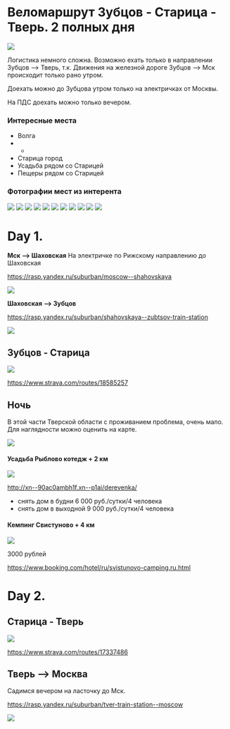 # Веломаршрут Зубцов - Старица - Тверь. 2 полных дня

![](https://levinandrey.files.wordpress.com/2019/05/staritsa-volga-prokudin-g.jpg)



Логистика немного сложна. Возможно ехать только в направлении Зубцов --> Тверь, т.к. Движения на железной дороге Зубцов --> Мск происходит только рано утром. 

Доехать можно до Зубцова утром только на электричках от Москвы.

На ПДС доехать можно только вечером.

### Интересные места

- Волга
- *
- Старица город
- Усадьба рядом со Старицей
- Пещеры рядом со Старицей


### Фотографии мест из интерента
![](https://avatars.mds.yandex.net/get-ugc/399327/2a0000015fb12f162f3f06ff3fb0ed1ac381/X5L)
![](https://avatars.mds.yandex.net/get-ugc/900870/2a0000015fb29a0d4f3a8782f0ca715df390/X5L)
![](https://icdn.lenta.ru/images/2018/03/15/13/20180315134925163/preview_f0ccfec62db4d11c400cf42b900b6c28.jpg)
![](https://xn--e1abcgakjmf3afc5c8g.xn--p1ai/upload/resize_cache/main/2fd/800_800_1/2fd5d3aa5a21b903e82cf1f8f8e91e59.jpg)
![](https://i.pinimg.com/736x/a3/3b/7b/a33b7bef50d72870da4e6fb71f415aaa--russian-architecture.jpg)
![](https://avatars.mds.yandex.net/get-ugc/872439/2a0000015fb145dc836622d7ffadc6fbba7e/X5L)
![](https://avatars.mds.yandex.net/get-ugc/901836/2a0000015fb740c0f82c7176df912d499ee9/X5L)
![](https://avatars.mds.yandex.net/get-ugc/900870/2a0000015fb29a0d4f3a8782f0ca715df390/X5L)
![](https://avatars.mds.yandex.net/get-ugc/773255/2a0000015fb2a1d5811602003db6e833d5bb/X5L)
![](https://avatars.mds.yandex.net/get-ugc/892954/2a0000015fb5819fdd275df5f8b8117e25e5/X5L)
![](https://avatars.mds.yandex.net/get-ugc/467749/2a0000015fb27ffd37e6d1130b8a2f479d7c/X5L)



# Day 1.



**Мск --> Шаховская**
На электричке по Рижскому направлению до Шаховская

https://rasp.yandex.ru/suburban/moscow--shahovskaya

![](https://levinandrey.files.wordpress.com/2019/05/d0a1d0bdd0b8d0bcd0bed0ba-d18dd0bad180d0b0d0bdd0b0-2019-05-04-d0b2-23.22.12.png)




**Шаховская --> Зубцов**

https://rasp.yandex.ru/suburban/shahovskaya--zubtsov-train-station

![](https://levinandrey.files.wordpress.com/2019/05/d0a1d0bdd0b8d0bcd0bed0ba-d18dd0bad180d0b0d0bdd0b0-2019-05-04-d0b2-23.21.32.png)

 
 
 

## Зубцов - Старица

![](https://levinandrey.files.wordpress.com/2019/05/d0a1d0bdd0b8d0bcd0bed0ba-d18dd0bad180d0b0d0bdd0b0-2019-05-04-d0b2-23.12.30.png)


https://www.strava.com/routes/18585257


## Ночь

В этой части Тверской области с проживанием проблема, очень мало. Для наглядности можно оценить на карте.

![](https://levinandrey.files.wordpress.com/2019/05/d0a1d0bdd0b8d0bcd0bed0ba-d18dd0bad180d0b0d0bdd0b0-2019-05-04-d0b2-23.56.14.png)

#### Усадьба Рыблово котедж + 2 км

![](https://levinandrey.files.wordpress.com/2019/05/d0a1d0bdd0b8d0bcd0bed0ba-d18dd0bad180d0b0d0bdd0b0-2019-05-04-d0b2-23.47.30.png)

http://xn--90ac0ambh1f.xn--p1ai/derevenka/

* снять дом в будни  6 000 руб./сутки/4 человека
* снять дом в выходной 9 000 руб./сутки/4 человека

#### Кемпинг Свистуново + 4 км

![](https://levinandrey.files.wordpress.com/2019/05/d0a1d0bdd0b8d0bcd0bed0ba-d18dd0bad180d0b0d0bdd0b0-2019-05-04-d0b2-23.44.43.png)

3000 рублей

https://www.booking.com/hotel/ru/svistunovo-camping.ru.html


# Day 2.
## Старица - Тверь

![](https://levinandrey.files.wordpress.com/2019/05/d0a1d0bdd0b8d0bcd0bed0ba-d18dd0bad180d0b0d0bdd0b0-2019-05-04-d0b2-23.12.52.png)

https://www.strava.com/routes/17337486

## Тверь --> Москва

Садимся вечером на ласточку до Мск.

https://rasp.yandex.ru/suburban/tver-train-station--moscow

![](https://levinandrey.files.wordpress.com/2019/05/d0a1d0bdd0b8d0bcd0bed0ba-d18dd0bad180d0b0d0bdd0b0-2019-05-04-d0b2-23.22.50.png)

